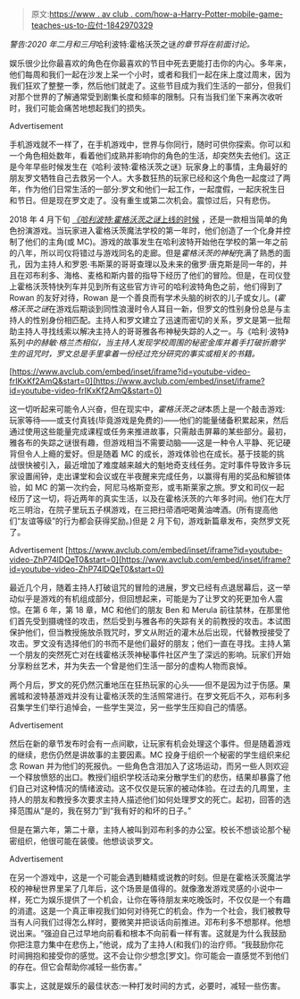 > 原文:[https://www . av club . com/how-a-Harry-Potter-mobile-game-teaches-us-to-应付-1842970329](https://www.avclub.com/how-a-harry-potter-mobile-game-teaches-us-to-cope-with-1842970329)

*警告:2020 年二月和三月*哈利波特:霍格沃茨之谜*的章节将在前面讨论。*

娱乐很少比你最喜欢的角色在你最喜欢的节目中死去更能打击你的内心。多年来，他们每周和我们一起在沙发上呆一个小时，或者和我们一起在床上度过周末，因为我们狂欢了整整一季，然后他们就走了。这些节目成为我们生活的一部分，但我们对那个世界的了解通常受到剧集长度和频率的限制。只有当我们坐下来再次收听时，我们可能会痛苦地想起我们的损失。

<label class="bxm4mm-13 juykRM">Advertisement</label>

手机游戏就不一样了，在手机游戏中，世界与你同行，随时可供你探索。你可以和一个角色相处数年，看着他们成熟并影响你的角色的生活，却突然失去他们。这正是今年早些时候发生在《哈利·波特:霍格沃茨之谜》玩家身上的事情，主角最好的朋友罗文牺牲自己去救另一个人。大多数狂热的玩家已经和这个角色一起度过了两年，作为他们日常生活的一部分:罗文和他们一起工作，一起度假，一起庆祝生日和节日。但是现在罗文走了。没有重生或第二次机会。震惊过后，只有悲伤。

2018 年 4 月下旬 [*《哈利波特:霍格沃茨之谜*上线的时候](https://www.avclub.com/1821399983) ，还是一款相当简单的角色扮演游戏。当玩家进入霍格沃茨魔法学校的第一年时，他们创造了一个化身并控制了他们的主角(或 MC)。游戏的故事发生在哈利波特开始他在学校的第一年之前的八年，所以司仪将错过与游戏同名的走廊。但是*霍格沃茨的神秘*充满了熟悉的面孔，因为主持人和罗恩·韦斯莱的哥哥查理以及未来的傲罗·唐克斯是同一年的，并且在邓布利多、海格、麦格和斯内普的指导下经历了他们的冒险。但是，在司仪登上霍格沃茨特快列车并见到所有这些官方许可的哈利波特角色之前，他们得到了 Rowan 的友好对待，Rowan 是一个善良而有学术头脑的树农的儿子或女儿。(*霍格沃茨之谜*在游戏后期谈到同性浪漫时令人耳目一新，但罗文的性别身份总是与主持人的性别身份相匹配。主持人和罗文建立了迅速而密切的关系，罗文是第一批帮助主持人寻找线索以解决主持人的哥哥雅各布神秘失踪的人之一。与《哈利·波特》系列*中的赫敏·格兰杰相似，当主持人发现学校周围的秘密金库并着手打破折磨学生的诅咒时，罗文总是手里拿着一份经过充分研究的事实或相关的书籍。*

 [https://www.avclub.com/embed/inset/iframe?id=youtube-video-frIKxKf2AmQ&start=0](https://www.avclub.com/embed/inset/iframe?id=youtube-video-frIKxKf2AmQ&start=0) 

这一切听起来可能令人兴奋，但在现实中，*霍格沃茨之谜*本质上是一个敲击游戏:玩家等待——或支付真钱(毕竟游戏是免费的)——他们的能量储备积累起来，然后通过使用这些能量完成课程或任务来推进故事，只需敲击屏幕的某些部分。最初，雅各布的失踪之谜很有趣，但游戏相当不需要动脑——这是一种令人平静、死记硬背但令人上瘾的爱好。但是随着 MC 的成长，游戏体验也在成长。基于技能的挑战很快被引入，最近增加了难度越来越大的魁地奇支线任务。定时事件导致许多玩家设置闹钟，走出课堂和会议或在半夜醒来完成任务，以赢得有用的奖品和解锁体验，如 MC 的第一次约会，阿尼马格斯变形，或韦斯莱家之旅。罗文和司仪一起经历了这一切，将近两年的真实生活，以及在霍格沃茨的六年多时间。他们在大厅吃三明治，在院子里玩五子棋游戏，在三把扫帚酒吧喝黄油啤酒。(所有提高他们“友谊等级”的行为都会获得奖励。)但是 2 月下旬，游戏新篇章发布，突然罗文死了。

<label class="bxm4mm-13 juykRM">Advertisement</label> [https://www.avclub.com/embed/inset/iframe?id=youtube-video-ZhP74lDQeT0&start=0](https://www.avclub.com/embed/inset/iframe?id=youtube-video-ZhP74lDQeT0&start=0) 

最近几个月，随着主持人打破诅咒的冒险的进展，罗文已经有点退居幕后，这一举动似乎是游戏的有机组成部分，但回想起来，可能是为了让罗文的死更加令人震惊。在第 6 年，第 18 章，MC 和他们的朋友 Ben 和 Merula 前往禁林，在那里他们首先受到摄魂怪的攻击，然后受到与雅各布的失踪有关的前教授的攻击。本试图保护他们，但当教授施放杀戮咒时，罗文从附近的灌木丛后出现，代替教授接受了攻击。罗文没有选择他们的书而不是他们最好的朋友；他们一直在寻找。主持人第一个朋友的突然死亡对在线霍格沃茨神秘事件社区产生了深远的影响。玩家们开始分享粉丝艺术，并为失去一个曾是他们生活一部分的虚构人物而哀悼。

两个月后，罗文的死仍然沉重地压在狂热玩家的心头——但不是因为过于伤感。果酱城和波特基游戏并没有让霍格沃茨的生活照常进行。在罗文死后不久，邓布利多召集学生们举行追悼会，一些学生哭泣，另一些学生压抑自己的情感。

<label class="bxm4mm-13 juykRM">Advertisement</label>

然后在新的章节发布时会有一点间歇，让玩家有机会处理这个事件。但是随着游戏的继续，悲伤仍然是讲故事的主要因素。MC 投身于组织一个秘密的学生组织来纪念 Rowan 并为他们的死报仇。一些角色含泪加入了这场运动，而另一些人则欢迎一个释放愤怒的出口。教授们组织学校活动来分散学生们的悲伤，结果却暴露了他们自己对这种情况的情绪波动。这不仅仅是玩家的被动体验。在过去的几周里，主持人的朋友和教授多次要求主持人描述他们如何处理罗文的死亡。起初，回答的选择范围从“是的，我在努力”到“我有好的和坏的日子。”

但是在第六年，第二十章，主持人被叫到邓布利多的办公室。校长不想谈论那个秘密组织，他很可能在装傻。他想谈谈罗文。

<label class="bxm4mm-13 juykRM">Advertisement</label>

在另一个游戏中，这是一个可能会遇到糖精或说教的时刻。但是在霍格沃茨魔法学校的神秘世界里呆了几年后，这个场景是值得的。就像激发游戏灵感的小说中一样，死亡为娱乐提供了一个机会，让你在等待朋友来吃晚饭时，不仅仅是一个有趣的消遣。这是一个真正审视我们如何对待死亡的机会。作为一个社会，我们被教导当有人问我们过得怎么样时，要微笑并把谈话向前推进。邓布利多不想那样。他想说出来。“强迫自己过早地向前看和根本不向前看一样有害。这就是为什么我鼓励你把注意力集中在悲伤上，”他说，成为了主持人(和我们)的治疗师。“我鼓励你花时间拥抱和接受你的感觉。这不会让你少想念[罗文]。你可能会一直感觉不到他们的存在。但它会帮助你减轻一些伤害。”

事实上，这就是娱乐的最佳状态:一种打发时间的方式，必要时，减轻一些伤害。